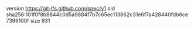 version https://git-lfs.github.com/spec/v1
oid sha256:101f0f8b8844c0d5a9884f7b7c65ec113862c31e6f7a428440fdb6ce7396100f
size 931

